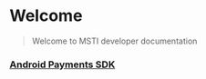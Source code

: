 # Welcome

> Welcome to MSTI developer documentation

### [Android Payments SDK](intro.md) <!-- {docsify-ignore-all} -->
